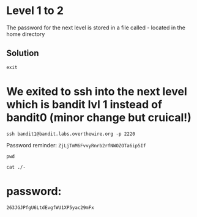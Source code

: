 # Level 1 to 2

The password for the next level is stored in a file called - located in the home directory

## Solution

```
exit
```
# We exited to ssh into the next level which is bandit lvl 1 instead of bandit0 (minor change but cruical!)

```
ssh bandit1@bandit.labs.overthewire.org -p 2220
```

Password reminder: `ZjLjTmM6FvvyRnrb2rfNWOZOTa6ip5If`

```
pwd
```

```
cat ./-
```
# password:
```
263JGJPfgU6LtdEvgfWU1XP5yac29mFx
```